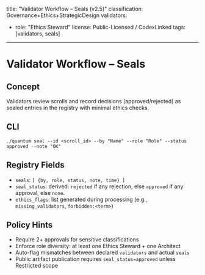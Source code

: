 title: "Validator Workflow – Seals (v2.5)"
classification: Governance+Ethics+StrategicDesign
validators:
  - role: "Ethics Steward"
license: Public-Licensed / CodexLinked
tags: [validators, seals]
---

# Validator Workflow – Seals

Concept
-------
Validators review scrolls and record decisions (approved/rejected) as sealed entries in the registry with minimal ethics checks.

CLI
---
`./quantum seal --id <scroll_id> --by "Name" --role "Role" --status approved --note "OK"`

Registry Fields
---------------
- `seals`: `[ {by, role, status, note, time} ]`
- `seal_status`: derived: `rejected` if any rejection, else `approved` if any approval, else `none`.
- `ethics_flags`: list generated during processing (e.g., `missing_validators`, `forbidden:<term>`)

Policy Hints
------------
- Require 2+ approvals for sensitive classifications
- Enforce role diversity: at least one Ethics Steward + one Architect
- Auto-flag mismatches between declared `validators` and actual `seals`
- Public artifact publication requires `seal_status=approved` unless Restricted scope

